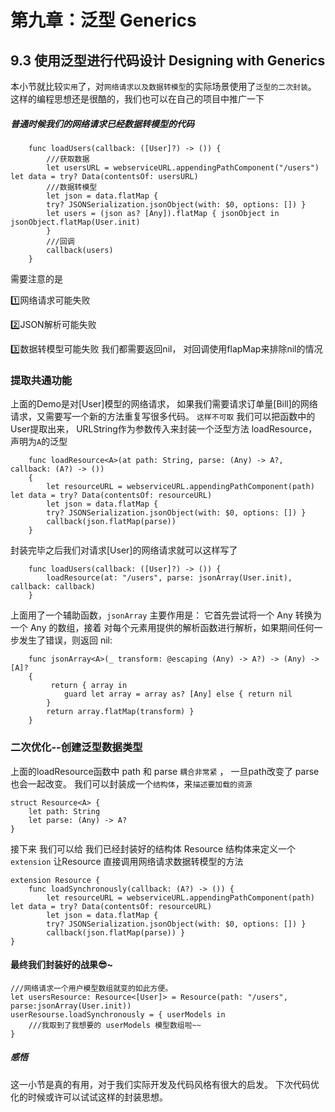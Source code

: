 # 第九章：泛型 Generics

## 9.3 使用泛型进行代码设计 Designing with Generics
本小节就比较```实用```了，对```网络请求以及数据转模型```的实际场景使用了```泛型的二次封装```。
这样的编程思想还是很酷的，我们也可以在自己的项目中推广一下

##### 普通时候我们的网络请求已经数据转模型的代码

        func loadUsers(callback: ([User]?) -> ()) {
            ///获取数据
            let usersURL = webserviceURL.appendingPathComponent("/users") let data = try? Data(contentsOf: usersURL)
            ///数据转模型
            let json = data.flatMap {
            try? JSONSerialization.jsonObject(with: $0, options: []) }
            let users = (json as? [Any]).flatMap { jsonObject in jsonObject.flatMap(User.init)
            }
            ///回调
            callback(users) 
        }

需要注意的是

1️⃣网络请求可能失败 

2️⃣JSON解析可能失败 

3️⃣数据转模型可能失败 
我们都需要返回nil， 对回调使用flapMap来排除nil的情况

### 提取共通功能
上面的Demo是对[User]模型的网络请求， 如果我们需要请求订单量[Bill]的网络请求，又需要写一个新的方法重复写很多代码。
```这样不可取```
我们可以把函数中的User提取出来， URLString作为参数传入来封装一个泛型方法 loadResource， 声明为``` A ```的泛型 

        func loadResource<A>(at path: String, parse: (Any) -> A?, callback: (A?) -> ())
        {
            let resourceURL = webserviceURL.appendingPathComponent(path) let data = try? Data(contentsOf: resourceURL)
            let json = data.flatMap {
            try? JSONSerialization.jsonObject(with: $0, options: []) }
            callback(json.flatMap(parse)) 
        }
        

封装完毕之后我们对请求[User]的网络请求就可以这样写了

        func loadUsers(callback: ([User]?) -> ()) {
            loadResource(at: "/users", parse: jsonArray(User.init), callback: callback)
        }

上面用了一个辅助函数，```jsonArray``` 主要作用是： 它首先尝试将一个 Any 转换为一个 Any 的数组，接着 对每个元素用提供的解析函数进行解析，如果期间任何一步发生了错误，则返回 nil:
        
        func jsonArray<A>(_ transform: @escaping (Any) -> A?) -> (Any) -> [A]?  
        {
             return { array in
                guard let array = array as? [Any] else { return nil
            }
            return array.flatMap(transform) }
        }

### 二次优化--创建泛型数据类型

上面的loadResource函数中  path 和 parse ```耦合非常紧``` ， 一旦path改变了 parse也会一起改变。
我们可以封装成一个```结构体```，来```描述要加载的资源```
    
    struct Resource<A> { 
        let path: String
        let parse: (Any) -> A?
    }

接下来 我们可以给 我们已经封装好的结构体 Resource 结构体来定义一个```extension``` 让Resource 直接调用网络请求数据转模型的方法

    extension Resource {
        func loadSynchronously(callback: (A?) -> ()) {
            let resourceURL = webserviceURL.appendingPathComponent(path) let data = try? Data(contentsOf: resourceURL)
            let json = data.flatMap {
            try? JSONSerialization.jsonObject(with: $0, options: []) }
            callback(json.flatMap(parse)) }
    }


####  最终我们封装好的战果😎~
    ///网络请求一个用户模型数组就变的如此方便。
    let usersResource: Resource<[User]> = Resource(path: "/users", parse:jsonArray(User.init))
    userResourse.loadSynchronously = { userModels in  
        ///我取到了我想要的 userModels 模型数组啦~~
    }


##### 感悟  
这一小节是真的有用，对于我们实际开发及代码风格有很大的启发。 下次代码优化的时候或许可以试试这样的封装思想。

